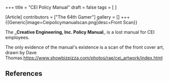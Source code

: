 +++
title = "CEI Policy Manual"
draft = false
tags = [ ]

[Article]
contributors = ["The 64th Gamer"]
gallery = []
+++
{{Generic|image=Ceipolicymanualscan.png|desc=Front Scan}}

The **_Creative Engineering, Inc. Policy Manual**_ is a lost manual for CEI employees.

The only evidence of the manual's existence is a scan of the front cover art, drawn by Dave Thomas.<ref>https://www.showbizpizza.com/photos/rae/cei_artwork/index.html</ref>

## References ##